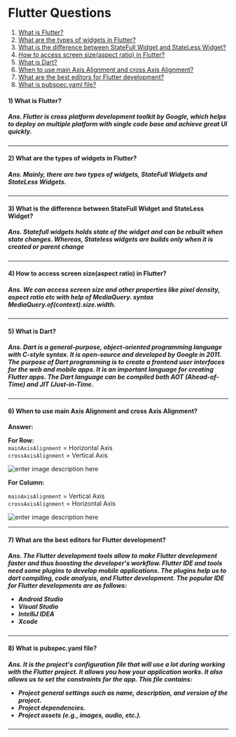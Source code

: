 <h1>Flutter Questions</h1>
<!--
<h4 id="">4) </h4>
<h5>Ans. </h5>
<hr>
-->
<ol>
<a href="#1"><li>What is Flutter?</li></a>
<a href="#2"><li> What are the types of widgets in Flutter?</li></a>
<a href="#3"><li>What is the difference between StateFull Widget and StateLess Widget?</li></a>
<a href="#4"><li>How to access screen size(aspect ratio) in Flutter?</li></a>
<a href="#5"><li>What is Dart?</li></a>
 <a href="#6"><li>When to use main Axis Alignment and cross Axis Alignment?</li></a>
 <a href="#7"><li>What are the best editors for Flutter development?</li></a>
 <a href="#8"><li>What is pubspec.yaml file?</li></a>
</ol>

<!--Question And Answer Start-->
<h4 id="1">1) What is Flutter? </h4>
<h5>Ans. Flutter is cross platform development toolkit by Google, which helps to deploy on multiple platform with single code base and achieve great UI quickly.</h5>
<hr>
<h4 id="2">2) What are the types of widgets in Flutter? </h4>
<h5>Ans. Mainly, there are two types of widgets, StateFull Widgets and StateLess Widgets.</h5>
<hr>
<h4 id="3">3)  What is the difference between StateFull Widget and StateLess Widget?</h4>
<h5>Ans. Statefull widgets holds state of the widget and can be rebuilt when state changes. Whereas, Stateless widgets are builds only when it is created or parent change</h5>
<hr>
<h4 id="4">4) How to access screen size(aspect ratio) in Flutter?</h4>
<h5>Ans. We can access screen size and other properties like pixel density, aspect ratio etc with help of MediaQuery. syntax MediaQuery.of(context).size.width.</h5>
<hr>
<h4 id="5">5) What is Dart?</h4>
<h5>Ans. Dart is a general-purpose, object-oriented programming language with C-style syntax. It is open-source and developed by Google in 2011. The purpose of Dart programming is to create a frontend user interfaces for the web and mobile apps. It is an important language for creating Flutter apps. The Dart language can be compiled both AOT (Ahead-of-Time) and JIT (Just-in-Time.</h5>
<hr>
<h4 id="6">6) When to use main Axis Alignment and cross Axis Alignment?</h4>
<p dir="auto"><strong>Answer:</strong></p>
<p dir="auto"><strong>For Row:</strong><br>
<code>mainAxisAlignment</code> = Horizontal Axis<br>
<code>crossAxisAlignment</code> = Vertical Axis</p>
<p dir="auto"><img src="https://camo.githubusercontent.com/113d25fccbd440f005a911122be73937f6fdee5e1997c8bde01e602dc7348203/68747470733a2f2f692e737461636b2e696d6775722e636f6d2f61797048722e706e67" alt="enter image description here" data-canonical-src="https://i.stack.imgur.com/aypHr.png" style="max-width: 100%;"></p>
<p dir="auto"><strong>For Column:</strong></p>
<p dir="auto"><code>mainAxisAlignment</code> = Vertical Axis<br>
<code>crossAxisAlignment</code> = Horizontal Axis</p>
<p dir="auto"><img src="https://camo.githubusercontent.com/670c09b227165fd3a83a56863f44d1a3bff5e4b25e7d26a7e9cee628472c22d7/68747470733a2f2f692e737461636b2e696d6775722e636f6d2f65736557462e706e67" alt="enter image description here" data-canonical-src="https://i.stack.imgur.com/eseWF.png" style="max-width: 100%;"></p>
<hr>
<h4 id="7">7) What are the best editors for Flutter development?</h4>
<h5>Ans. The Flutter development tools allow to make Flutter development faster and thus boosting the developer's workflow. Flutter IDE and tools need some plugins to develop mobile applications. The plugins help us to dart compiling, code analysis, and Flutter development. The popular IDE for Flutter developments are as follows:
<ul>
<li>Android Studio</li>
<li>Visual Studio</li>
<li>IntelliJ IDEA</li>
<li>Xcode</li></ul></h5>
<hr>
<h4 id="8">8) What is pubspec.yaml file?</h4>
<h5>Ans. It is the project's configuration file that will use a lot during working with the Flutter project. It allows you how your application works. It also allows us to set the constraints for the app. This file contains:<br/>
<ul>
<li>Project general settings such as name, description, and version of the project.</li>
<li>Project dependencies.</li>
<li>Project assets (e.g., images, audio, etc.).</li>
</ul>
</h5>
<hr>
